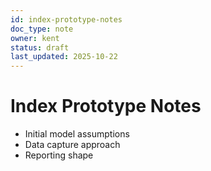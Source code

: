 ```yaml
---
id: index-prototype-notes
doc_type: note
owner: kent
status: draft
last_updated: 2025-10-22
---
```


# Index Prototype Notes
- Initial model assumptions
- Data capture approach
- Reporting shape
